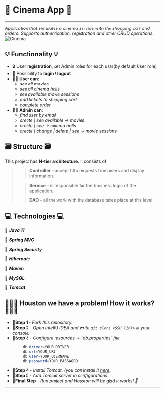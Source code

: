 # :cinema: Cinema App :cinema:
___
*Application that simulates a cinema service with the shopping cart and orders. Supports authentication, registration and other CRUD operations.*
![Cinema](https://media3.giphy.com/media/2eKfq00HWfb91flICf/giphy.gif)

## :bulb: Functionality :bulb:
- :lock: User **registration**, set Admin roles for each user(by default User role)
- :key: Possibility to **login / logout**
- :technologist: **User can**:
    + *see all movies*
    + *see all cinema halls*
    + *see available movie sessions*
    + *add tickets to shopping cart*
    + *complete order*
- :man_technologist: **Admin can**:
    + *find user by email*
    + *create | see available -> movies*
    + *create | see -> cinema halls*
    + *create | change | delete | see -> movie sessions*

## :card_file_box: Structure :card_file_box:
This project has **N-tier architecture**. It consists of:
>>**Controller** - accept http requests from users and display information.
>
>>**Service** - is responsible for the business logic of the application.
>
>>**DAO** - all the work with the database takes place at this level.
## :computer: Technologies :computer:
:wrench: _**Java 11**_

:wrench: _**Spring MVC**_

:wrench: _**Spring Security**_

:wrench: _**Hibernate**_

:wrench: _**Maven**_

:wrench: _**MySQL**_

:wrench: _**Tomcat**_

## :man_shrugging::rocket: Houston we have a problem! How it works? :rocket::woman_shrugging:
- :walking:**Step 1** - _Fork this repository._
- :walking:**Step 2** - _Open IntelliJ IDEA and write `git clone <SSH link>` in your console._
- :walking:**Step 3** - _Configure resources -> "db.properties" file_
```java
        db.driver=YOUR_DRIVER
        db.url=YOUR_URL
        db.user=YOUR_USERNAME
        db.password=YOUR_PASSWORD
```
- :walking:**Step 4** - _Install Tomcat. (you can install it [here](https://archive.apache.org/dist/tomcat/tomcat-9/v9.0.50/bin/))._
- :walking:**Step 5** - _Add Tomcat server in configurations._
- :man_dancing:**Final Step** - _Run project and Houston will be glad it works! :man_dancing:_
___
